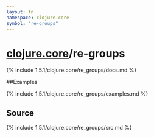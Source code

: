 ```yaml
---
layout: fn
namespace: clojure.core
symbol: "re-groups"
---
```


# [clojure.core](../)/re-groups

{% include 1.5.1/clojure.core/re_groups/docs.md %}

##Examples

{% include 1.5.1/clojure.core/re_groups/examples.md %}
## Source
{% include 1.5.1/clojure.core/re_groups/src.md %}

